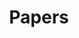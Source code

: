---
title: "Papers"
weight: 3
icon: "/images/paper.png"
list:
    - content: "Oliver Rübel, Andrew Tritt, Ryan Ly, Benjamin K. Dichter, Satrajit Ghosh, Lawrence Niu, Pamela Baker, Ivan Soltesz, Lydia Ng, Karel Svoboda, Loren Frank, Kristofer E. Bouchard,  The Neurodata Without Borders ecosystem for neurophysiological data science, Oct. 2022,  eLife 11:e78362. https://doi.org/10.7554/eLife.78362  (bioRxiv preprint: https://doi.org/10.1101/2021.03.13.435173)"
    - content: "D. Eke, A. Bernard, J. G. Bjaalie, R. Chavarriaga, T. Hanakawa, A. Hannan, S. Hill, M. E. Martone, A. McMahon, O. Rübel, E. Thiels, and F. Pestilli, “International Data Governance for Neuroscience,” Neuron, Dec. 2021, ISSN 0896-6273,  doi: https://doi.org/10.1016/j.neuron.2021.11.017  (PsyArXiv Preprint: doi: https://doi.org/10.31234/osf.io/esz9b"
    - content: "D. Kang, O. Rübel,S. Byna, and S. Blanas, “Predicting and Comparing the Performance of Array Management Libraries,” 2020 IEEE International Parallel and Distributed Processing Symposium (IPDPS), New Orleans, LA, USA, 2020, pp. 906-915, doi: 10.1109/IPDPS47924.2020.00097."
    - content: "A. J. Tritt, O. Rübel, B. Dichter, R. Ly, D. Kang, E. F. Chang, L. M. Frank, K. E. Bouchard, “HDMF: Hierarchical Data Modeling Framework for Modern Science Data Standards,” IEEE International Conference on Big Data (Big Data), Los Angeles, CA, USA, December 2019, pp. 165-179.      Online on IEEEXplore"
    - content: "Rübel, O., Tritt, A., Dichter, B., Braun, T., Cain, N., Clack, N., Davidson, T. J., Dougherty, M., Fillion-Robin, J.-C., Graddis, N., Grauer, M., Kiggins, J. T., Niu, L., Ozturk, D., Schroeder, W., Soltesz, I., Sommer, F. T., Svoboda, K., Ng, L., Frank, L. M., Bouchard, K. NWB:N 2.0: An Accessible Data Standard for Neurophysiology. January, 2019, doi: https://doi.org/10.1101/523035, (bioRxiv preprint)"
---
